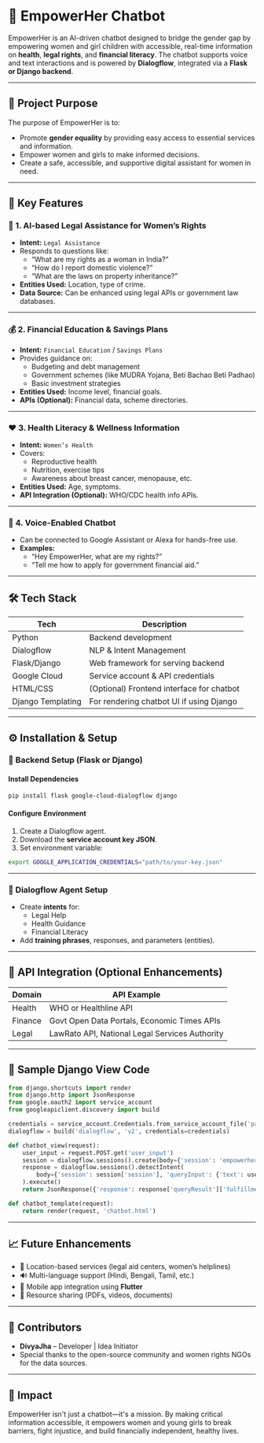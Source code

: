 
# 💬 EmpowerHer Chatbot

EmpowerHer is an AI-driven chatbot designed to bridge the gender gap by empowering women and girl children with accessible, real-time information on **health**, **legal rights**, and **financial literacy**. The chatbot supports voice and text interactions and is powered by **Dialogflow**, integrated via a **Flask or Django backend**.

---

## 🚀 Project Purpose

The purpose of EmpowerHer is to:
- Promote **gender equality** by providing easy access to essential services and information.
- Empower women and girls to make informed decisions.
- Create a safe, accessible, and supportive digital assistant for women in need.

---

## 🌟 Key Features

### 🔐 1. AI-based Legal Assistance for Women’s Rights
- **Intent:** `Legal Assistance`
- Responds to questions like:
  - “What are my rights as a woman in India?”
  - “How do I report domestic violence?”
  - “What are the laws on property inheritance?”
- **Entities Used:** Location, type of crime.
- **Data Source:** Can be enhanced using legal APIs or government law databases.

---

### 💰 2. Financial Education & Savings Plans
- **Intent:** `Financial Education` / `Savings Plans`
- Provides guidance on:
  - Budgeting and debt management
  - Government schemes (like MUDRA Yojana, Beti Bachao Beti Padhao)
  - Basic investment strategies
- **Entities Used:** Income level, financial goals.
- **APIs (Optional):** Financial data, scheme directories.

---

### ❤️ 3. Health Literacy & Wellness Information
- **Intent:** `Women’s Health`
- Covers:
  - Reproductive health
  - Nutrition, exercise tips
  - Awareness about breast cancer, menopause, etc.
- **Entities Used:** Age, symptoms.
- **API Integration (Optional):** WHO/CDC health info APIs.

---

### 🎤 4. Voice-Enabled Chatbot
- Can be connected to Google Assistant or Alexa for hands-free use.
- **Examples:**
  - “Hey EmpowerHer, what are my rights?”
  - “Tell me how to apply for government financial aid.”

---

## 🛠️ Tech Stack

| Tech         | Description                                     |
|--------------|-------------------------------------------------|
| Python       | Backend development                            |
| Dialogflow   | NLP & Intent Management                        |
| Flask/Django | Web framework for serving backend              |
| Google Cloud | Service account & API credentials             |
| HTML/CSS     | (Optional) Frontend interface for chatbot     |
| Django Templating | For rendering chatbot UI if using Django |

---

## ⚙️ Installation & Setup

### 🔧 Backend Setup (Flask or Django)

#### Install Dependencies
```bash
pip install flask google-cloud-dialogflow django
```

#### Configure Environment
1. Create a Dialogflow agent.
2. Download the **service account key JSON**.
3. Set environment variable:
```bash
export GOOGLE_APPLICATION_CREDENTIALS="path/to/your-key.json"
```

---

### 🧠 Dialogflow Agent Setup
- Create **intents** for:
  - Legal Help
  - Health Guidance
  - Financial Literacy
- Add **training phrases**, responses, and parameters (entities).

---

## 🔌 API Integration (Optional Enhancements)

| Domain      | API Example                                       |
|-------------|---------------------------------------------------|
| Health      | WHO or Healthline API                             |
| Finance     | Govt Open Data Portals, Economic Times APIs       |
| Legal       | LawRato API, National Legal Services Authority    |

---

## 🧪 Sample Django View Code

```python
from django.shortcuts import render
from django.http import JsonResponse
from google.oauth2 import service_account
from googleapiclient.discovery import build

credentials = service_account.Credentials.from_service_account_file('path/to/key.json')
dialogflow = build('dialogflow', 'v2', credentials=credentials)

def chatbot_view(request):
    user_input = request.POST.get('user_input')
    session = dialogflow.sessions().create(body={'session': 'empowerher'}).execute()
    response = dialogflow.sessions().detectIntent(
        body={'session': session['session'], 'queryInput': {'text': user_input}}
    ).execute()
    return JsonResponse({'response': response['queryResult']['fulfillmentText']})

def chatbot_template(request):
    return render(request, 'chatbot.html')
```

---

## 📈 Future Enhancements

- 📍 Location-based services (legal aid centers, women’s helplines)
- 🔊 Multi-language support (Hindi, Bengali, Tamil, etc.)
- 📱 Mobile app integration using **Flutter**
- 📂 Resource sharing (PDFs, videos, documents)

---

## 🤝 Contributors

- **DivyaJha** – Developer | Idea Initiator  
- Special thanks to the open-source community and women rights NGOs for the data sources.

---

## 🫶 Impact

EmpowerHer isn't just a chatbot—it's a mission. By making critical information accessible, it empowers women and young girls to break barriers, fight injustice, and build financially independent, healthy lives.
